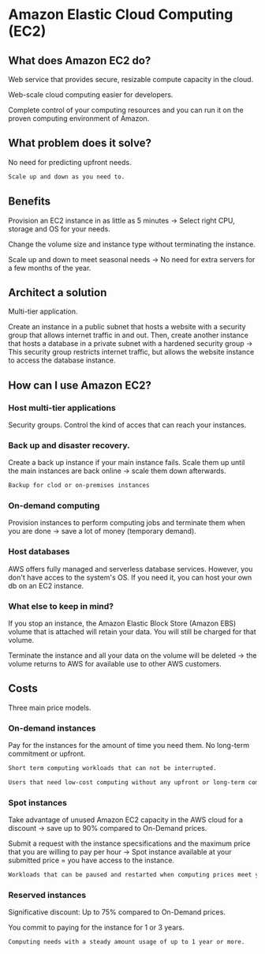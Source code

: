 # Amazon Elastic Cloud Computing (EC2)

## What does Amazon EC2 do?

Web service that provides secure, resizable compute capacity in the cloud.

Web-scale cloud computing easier for developers.

Complete control of your computing resources and you can run it on the proven computing environment of Amazon.

## What problem does it solve?

No need for predicting upfront needs.

```sh
Scale up and down as you need to.
```

## Benefits

Provision an EC2 instance in as little as 5 minutes -> Select right CPU, storage and OS for your needs.

Change the volume size and instance type without terminating the instance.

Scale up and down to meet seasonal needs -> No need for extra servers for a few months of the year.

## Architect a solution

Multi-tier application.

Create an instance in a public subnet that hosts a website with a security group that allows internet traffic in and out. Then, create another instance that hosts a database in a private subnet with a hardened security group -> This security group restricts internet traffic, but allows the website instance to access the database instance.

## How can I use Amazon EC2?

### Host multi-tier applications

Security groups. Control the kind of acces that can reach your instances.

### Back up and disaster recovery.

Create a back up instance if your main instance fails. Scale them up until the main instances are back online -> scale them down afterwards.

```sh
Backup for clod or on-premises instances
```

### On-demand computing

Provision instances to perform computing jobs and terminate them when you are done -> save a lot of money (temporary demand).

### Host databases

AWS offers fully managed and serverless database services. However, you don't have acces to the system's OS. If you need it, you can host your own db on an EC2 instance.

### What else to keep in mind?

If you stop an instance, the Amazon Elastic Block Store (Amazon EBS) volume that is attached will retain your data. You will still be charged for that volume.

Terminate the instance and all your data on the volume will be deleted -> the volume returns to AWS for available use to other AWS customers.

## Costs

Three main price models.

### On-demand instances

Pay for the instances for the amount of time you need them. No long-term commitment or upfront.

```sh
Short term computing workloads that can not be interrupted.

Users that need low-cost computing without any upfront or long-term commitment.
```

### Spot instances

Take advantage of unused Amazon EC2 capacity in the AWS cloud for a discount -> save up to 90% compared to On-Demand prices.

Submit a request with the instance specsifications and the maximum price that you are willing to pay per hour -> Spot instance available at your submitted price = you have access to the instance.

```sh
Workloads that can be paused and restarted when computing prices meet your budget for Spot Instances.
```

### Reserved instances

Significative discount: Up to 75% compared to On-Demand prices.

You commit to paying for the instance for 1 or 3 years.

```sh
Computing needs with a steady amount usage of up to 1 year or more.
```


